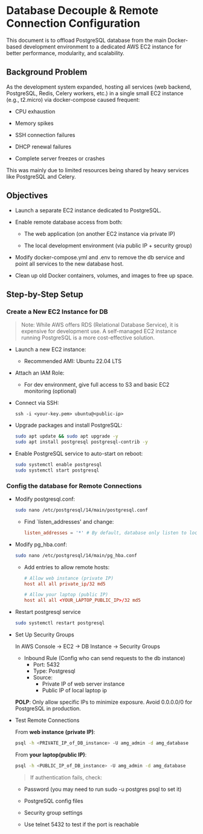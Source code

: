# Database Decouple & Remote Connection Configuration

This document is to offload PostgreSQL database from the main Docker-based development environment to a dedicated AWS EC2 instance for better performance, modularity, and scalability.

## Background Problem

As the development system expanded, hosting all services (web backend, PostgreSQL, Redis, Celery workers, etc.) in a single small EC2 instance (e.g., t2.micro) via docker-compose caused frequent:

- CPU exhaustion

- Memory spikes

- SSH connection failures

- DHCP renewal failures

- Complete server freezes or crashes

This was mainly due to limited resources being shared by heavy services like PostgreSQL and Celery.

## Objectives

- Launch a separate EC2 instance dedicated to PostgreSQL.

- Enable remote database access from both:

  - The web application (on another EC2 instance via private IP)
  
  - The local development environment (via public IP + security group)

- Modify docker-compose.yml and .env to remove the db service and point all services to the new database host.
  
- Clean up old Docker containers, volumes, and images to free up space.

## Step-by-Step Setup

### Create a New EC2 Instance for DB

> Note: While AWS offers RDS (Relational Database Service), it is expensive for development use. A self-managed EC2 instance running PostgreSQL is a more cost-effective solution.

- Launch a new EC2 instance:
  
  - Recommended AMI: Ubuntu 22.04 LTS
  
- Attach an IAM Role:
  
  - For dev environment, give full access to S3 and basic EC2 monitoring (optional)
    
- Connect via SSH:

  ```
  ssh -i <your-key.pem> ubuntu@<public-ip>
  ```
- Upgrade packages and install PostgreSQL:

  ```bash
  sudo apt update && sudo apt upgrade -y
  sudo apt install postgresql postgresql-contrib -y
  ```
- Enable PostgreSQL service to auto-start on reboot:

  ```bash
  sudo systemctl enable postgresql
  sudo systemctl start postgresql
  ```
  
### Config the database for Remote Connections

- Modify postgresql.conf:

  ```bash
  sudo nano /etc/postgresql/14/main/postgresql.conf
  ```

  - Find `listen_addresses' and change:
    ```conf
    listen_addresses = '*' # By default, database only listen to local requests, update it to listen on all requests
    ```
- Modify pg_hba.conf:

  ```bash
  sudo nano /etc/postgresql/14/main/pg_hba.conf
  ```

  - Add entries to allow remote hosts:
 
    ```conf
    # Allow web instance (private IP)
    host all all private_ip/32 md5
    
    # Allow your laptop (public IP)
    host all all <YOUR_LAPTOP_PUBLIC_IP>/32 md5
    ```
  
- Restart postgresql service

  ```bash
  sudo systemctl restart postgresql
  ```
  
- Set Up Security Groups

  In AWS Console → EC2 → DB Instance → Security Groups

  - Inbound Rule (Config who can send requests to the db instance)
    - Port: 5432
    - Type: Postgresql
    - Source:
      - Private IP of web server instance
      - Public IP of local laptop ip
     
  **POLP**: Only allow specific IPs to minimize exposure. Avoid 0.0.0.0/0 for PostgreSQL in production.
  
- Test Remote Connections

  From **web instance (private IP)**:

  ```bash
  psql -h <PRIVATE_IP_of_DB_instance> -U amg_admin -d amg_database
  ```

  From **your laptop(public IP)**:
  
  ```bash
  psql -h <PUBLIC_IP_of_DB_instance> -U amg_admin -d amg_database
  ```

  > If authentication fails, check:
  
    - Password (you may need to run sudo -u postgres psql to set it)
    
    - PostgreSQL config files
    
    - Security group settings
    
    - Use telnet <public-ip> 5432 to test if the port is reachable
  


